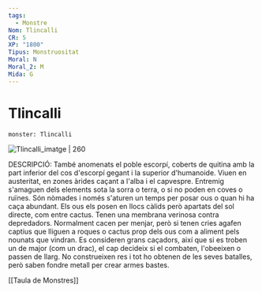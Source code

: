 ```yaml
---
tags:
  - Monstre
Nom: Tlincalli
CR: 5
XP: "1800"
Tipus: Monstruositat
Moral: N
Moral_2: M
Mida: G
---
```

# Tlincalli

```statblock
monster: Tlincalli
```

![Tlincalli_imatge | 260](https://static.wikia.nocookie.net/forgottenrealms/images/7/72/Tlincalli5e.jpeg/revision/latest?cb&#x3D;20200416221653)

DESCRIPCIÓ: 
També anomenats el poble escorpí, coberts de quitina amb la part inferior del cos d'escorpí gegant i la superior d'humanoide. Viuen en austeritat, en zones àrides caçant a l'alba i el capvespre. Entremig s'amaguen dels elements sota la sorra o terra, o si no poden en coves o ruïnes. Són nòmades i només s'aturen un temps per posar ous o quan hi ha caça abundant. Els ous els posen en llocs càlids però apartats del sol directe, com entre cactus. Tenen una membrana verinosa contra depredadors. Normalment cacen per menjar, però si tenen cries agafen captius que lliguen a roques o cactus prop dels ous com a aliment pels nounats que vindran. Es consideren grans caçadors, així que si es troben un de major (com un drac), el cap decideix si el combaten, l'obeeixen o passen de llarg. No construeixen res i tot ho obtenen de les seves batalles, però saben fondre metall per crear armes bastes.

[[Taula de Monstres]]